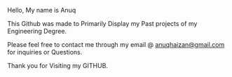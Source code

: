 Hello, My name is Anuq  

This Github was made to Primarily Display my Past projects of my Engineering Degree.  

Please feel free to contact me through my email @ anuqhaizan@gmail.com for inquiries or Questions.  

Thank you for Visiting my GITHUB.  


